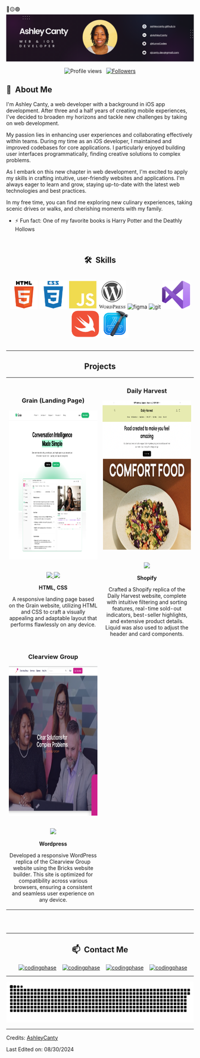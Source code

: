 <div>
🔴🟡🟢

<br>

</div>


<div align="center">
  <img src="https://github.com/AshleyCanty/AshleyCanty/blob/main/App%20Developer%20LinkedIn%20Banner.png" alt="Card header"/>
</div>

<p align="center">
  <img src="https://komarev.com/ghpvc/?username=AshleyCanty0&color=blueviolet" alt="Profile views" />
  &nbsp;
  <a href="https://github.com/AshleyCanty?tab=followers">
    <img src="https://img.shields.io/github/followers/AshleyCanty?style=social" alt="Followers" />
  </a>
</p>


<div>

  ## 🧭 &nbsp;About Me


I'm Ashley Canty, a web developer with a background in iOS app development. After three and a half years of creating mobile experiences, I've decided to broaden my horizons and tackle new challenges by taking on web development.

My passion lies in enhancing user experiences and collaborating effectively within teams. During my time as an iOS developer, I maintained and improved codebases for core applications. I particularly enjoyed building user interfaces programmatically, finding creative solutions to complex problems.

As I embark on this new chapter in web development, I'm excited to apply my skills in crafting intuitive, user-friendly websites and applications. I'm always eager to learn and grow, staying up-to-date with the latest web technologies and best practices.

In my free time, you can find me exploring new culinary experiences, taking scenic drives or walks, and cherishing moments with my family.

  - ⚡ Fun fact: One of my favorite books is Harry Potter and the Deathly Hollows</a>

  <br>
  

</div>

<h2 align="center">🛠️ &nbsp;Skills</h2>

<div align="center">
                <br>
                    <div align="center">
                      <img src="https://raw.githubusercontent.com/devicons/devicon/master/icons/html5/html5-original-wordmark.svg" alt="html5" width="75" height="75"/> 
			<img src="https://raw.githubusercontent.com/devicons/devicon/1119b9f84c0290e0f0b38982099a2bd027a48bf1/icons/css3/css3-plain-wordmark.svg" alt="css3" width="75" height="75"/>
                      <img src="https://raw.githubusercontent.com/devicons/devicon/1119b9f84c0290e0f0b38982099a2bd027a48bf1/icons/javascript/javascript-plain.svg" alt="css3" width="75" height="75"/>
                      <img src="https://raw.githubusercontent.com/devicons/devicon/1119b9f84c0290e0f0b38982099a2bd027a48bf1/icons/wordpress/wordpress-plain-wordmark.svg" alt="css3" width="75" height="75"/>
                      <img src="https://www.vectorlogo.zone/logos/figma/figma-icon.svg" alt="figma" width="75" height="75"/> 
                      <img src="https://www.vectorlogo.zone/logos/git-scm/git-scm-icon.svg" alt="git" width="75" height="75"/> 
                      <img src="https://raw.githubusercontent.com/devicons/devicon/master/icons/visualstudio/visualstudio-original.svg" alt="git" width="75" height="75"/> 
                      <img src="https://raw.githubusercontent.com/devicons/devicon/master/icons/swift/swift-original.svg" alt="css3" width="75" height="75"/>
                      <img src="https://raw.githubusercontent.com/devicons/devicon/master/icons/xcode/xcode-original.svg" alt="css3" width="75" height="75"/>
                    </div>
</div>

<br>
<hr>

<!-- PROJECTS -->

<h2 align="center">Projects</h2>
<div align="center">
	<table>
		<tr>
			<td width="50%">
				<h3 align="center">Grain (Landing Page)</h3>
				<div align="center">  
					<a href='https://grain-demo-website-df82f0a8adb5.herokuapp.com/' target="_blank">
						<img src="https://github.com/AshleyCanty/AshleyCanty/blob/main/project-1.png" alt="project 1" height="400px" />
					</a>
					<br>
					<br>
					<p>
						<a href="https://github.com/AshleyCanty/grain-demo-website" target="_blank">
							<img src="https://img.shields.io/badge/Repo-lightgrey?style=for-the-badge&logo=github"/>
						</a>  
						<a href="https://grain-demo-website-df82f0a8adb5.herokuapp.com/" target="_blank">
              <img src="https://img.shields.io/badge/Live-lightgrey?style=for-the-badge&color=0892d0"/>
						</a>
					</p>
					<p><strong>HTML, CSS</strong></p>
          <p>
						A responsive landing page based on the Grain website, utilizing HTML and CSS to craft a visually appealing and adaptable layout that performs flawlessly on any device.
					</p>
				</div>
			</td>
			<td width="50%">
				<h3 align="center">Daily Harvest</h3>
				<div align="center" >  
					<a href='https://bit.ly/3AFtaiS' target="_blank">
						<img src="https://github.com/AshleyCanty/AshleyCanty/blob/main/project-2.png" alt="project 2" height="400px" />
					</a>
					<br>
					<br>
					<p>
						<a href="https://bit.ly/3AFtaiS" target="_blank">
							<img src="https://img.shields.io/badge/Live-lightgrey?style=for-the-badge&color=0892d0"/>
						</a>	
					</p>
					 <p><strong>Shopify</strong></p>
					<p>Crafted a Shopify replica of the Daily Harvest website, complete with intuitive filtering and sorting features, real-time sold-out indicators, best-seller highlights, and extensive product details. Liquid was also used to adjust the header and card components. </p>
				</div>
        </tr>
	    <tr>
            <td width="50%">
                <h3 align="center">Clearview Group</h3>
                <div align="center" >  
                    <a href='https://ajcanty-demo-f7071e.ingress-comporellon.ewp.live/home-clearview-group/' target="_blank">
                        <img src="https://github.com/AshleyCanty/AshleyCanty/blob/main/project-3.png" alt="project 3" height="400px" />
                    </a>
                    <br>
                    <br>
                    <p>
						<a href="https://ajcanty-demo-f7071e.ingress-comporellon.ewp.live/home-clearview-group/" target="_blank">
							<img src="https://img.shields.io/badge/Live-lightgrey?style=for-the-badge&color=0892d0"/>
						</a>
                    </p>
                    <p><strong>Wordpress</strong></p>
		    <p>Developed a responsive WordPress replica of the Clearview Group website using the Bricks website builder. This site is optimized for compatibility across various browsers, ensuring a consistent and seamless user experience on any device. </p>
                </div>
            </td>
        </tr>
	</table>
</div>
<br />
<br />
<hr>



<!-- SOCIALS -->

<h2 align="center">📫 &nbsp;Contact Me</h2>
<p align="center">
	&nbsp&nbsp&nbsp
	<a href="https://x.com/KurvoCodes" target="blank"><img align="center" src="https://raw.githubusercontent.com/rahuldkjain/github-profile-readme-generator/master/src/images/icons/Social/twitter.svg" alt="codingphase" height="30" width="40" /></a>&nbsp&nbsp&nbsp
<a href="https://www.linkedin.com/in/ashleyjcanty/" target="blank"><img align="center" src="https://raw.githubusercontent.com/rahuldkjain/github-profile-readme-generator/master/src/images/icons/Social/linked-in-alt.svg" alt="codingphase" height="30" width="40" /></a>&nbsp&nbsp&nbsp
<a href="https://www.instagram.com/kurvocodes/" target="blank"><img align="center" src="https://raw.githubusercontent.com/rahuldkjain/github-profile-readme-generator/master/src/images/icons/Social/instagram.svg" alt="codingphase" height="30" width="40" /></a>&nbsp&nbsp&nbsp
<a href="https://www.youtube.com/@KurvoCodes" target="blank"><img align="center" src="https://raw.githubusercontent.com/rahuldkjain/github-profile-readme-generator/master/src/images/icons/Social/youtube.svg" alt="codingphase" height="30" width="40" /></a>
</p>

<hr>


<div align="center">
<!-- ![Snake animation](https://github.com/Pepyn0/Pepyn0/blob/output/github-contribution-grid-snake.svg) -->
</div>

<div>
  <img src="https://raw.githubusercontent.com/AshleyCanty/AshleyCanty/main/github-contribution-grid-snake.svg" alt="snake"></center>
</div>

<!-- ## 📚 &nbsp;My Projects -->


------
Credits: [AshleyCanty](https://github.com/AshleyCanty)

Last Edited on: 08/30/2024
